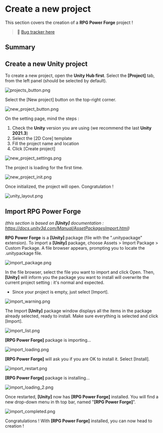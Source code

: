 # Create a new project

This section covers the creation of a **RPG Power Forge** project !

> 🐞 [Bug tracker here](https://trello.com/b/PIzgsYov/rpg-power-forge-road-map)

## Summary

## Create a new Unity project

To create a new project, open the **Unity Hub first**. Select the **[Project]** tab, from the left panel (should be selected by default).

![projects_button.png](./../media/new_project/projects_button.png)

Select the [New project] button on the top-right corner.

![new_project_button.png](./../media/new_project/new_project_button.png)

On the setting page, mind the steps :
1. Check the **Unity** version you are using (we recommend the last **Unity 2021.3**)
1. Select the [2D Core] template
1. Fill the project name and location
1. Click [Create project]

![new_project_settings.png](./../media/new_project/new_project_settings.png)

The project is loading for the first time.

![new_project_init.png](./../media/new_project/new_project_init.png)

Once initialized, the project will open. Congratulation !

![unity_layout.png](./../media/new_project/unity_layout.png)


## Import RPG Power Forge
*(this section is based on **[Unity]** documentation : https://docs.unity3d.com/Manual/AssetPackagesImport.html)*

**RPG Power Forge** is a **[Unity]** package (file with the ".unitypackage" extension). To import a **[Unity]** package, choose Assets > Import Package > Custom Package. A file browser appears, prompting you to locate the .unitypackage file.

![import_package.png](./../media/new_project/import_package.png)

In the file browser, select the file you want to import and click Open. Then, **[Unity]** will inform you the package you want to install will overwrite the current project setting : it's normal and expected.

* Since your project is empty, just select [Import].

![import_warning.png](./../media/new_project/import_warning.png)

The Import **[Unity]** package window displays all the items in the package already selected, ready to install. Make sure everything is selected and click [Import].

![import_list.png](./../media/new_project/import_list.png)

**[RPG Power Forge]** package is importing...

![import_loading.png](./../media/new_project/import_loading.png)

**[RPG Power Forge]** will ask you if you are OK to install it. Select [Install].

![import_restart.png](./../media/new_project/import_restart.png)

**[RPG Power Forge]** package is installing...

![import_loading_2.png](./../media/new_project/import_loading_2.png)

Once restarted, **[Unity]** now has **[RPG Power Forge]** installed. You will find a new drop-down menu in th top bar, named "**[RPG Power Forge]**".

![import_completed.png](./../media/new_project/import_completed.png)

Congratulations ! With **[RPG Power Forge]** installed, you can now head to creation !
